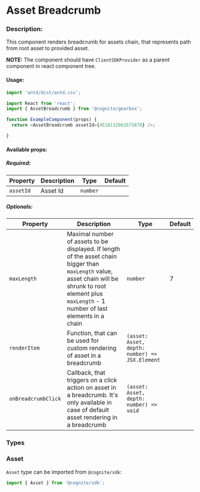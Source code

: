 # Asset Breadcrumb

<!-- STORY -->

### Description:

This component renders breadcrumb for assets chain, that represents path from root asset to provided asset.

**NOTE:** The component should have `ClientSDKProvider` as a parent component in react component tree.

#### Usage:

```typescript jsx
import 'antd/dist/antd.css';

import React from 'react';
import { AssetBreadcrumb } from '@cognite/gearbox';

function ExampleComponent(props) {
  return <AssetBreadcrumb assetId={4518112062673878} />;

}
```

#### Available props:

##### Required:

| Property  | Description | Type     | Default |
| --------- | ----------- | -------- | ------- |
| `assetId` | Asset Id    | `number` |         |

##### Optionals:

| Property            | Description                                                                                                                                                                                              | Type                                           | Default |
| ------------------- | -------------------------------------------------------------------------------------------------------------------------------------------------------------------------------------------------------- | ---------------------------------------------- | ------- |
| `maxLength`         | Maximal number of assets to be displayed. If length of the asset chain bigger than `maxLength` value, asset chain will be shrunk to root element plus `maxLength` - 1 number of last elements in a chain | `number`                                       | 7       |
| `renderItem`        | Function, that can be used for custom rendering of asset in a breadcrumb                                                                                                                                 | `(asset: Asset, depth: number) => JSX.Element` |         |
| `onBreadcrumbClick` | Callback, that triggers on a click action on asset in a breadcrumb. It's only available in case of default asset rendering in a breadcrumb                                                               | `(asset: Asset, depth: number) => void`        |         |

### Types

### Asset

`Asset` type can be imported from `@cognite/sdk`:

```typescript
import { Asset } from '@cognite/sdk';
```
